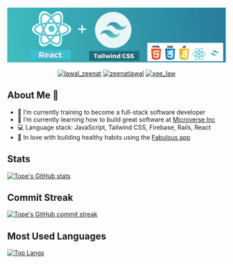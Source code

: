 

<p align="center">
  <img width="1100" height="auto" src="topeogunleye.png">
</p>

<p align="center">
  <a href="https://twitter.com/topeogunleye21" target="_blank"><img src="https://img.shields.io/badge/Twitter-1DA1F2.svg?&style=for-the-badge&logo=twitter&logoColor=white" alt="lawal_zeenat"></a>
   <a href="https://www.linkedin.com/in/ogunleye/" target="_blank"><img src="https://img.shields.io/badge/LinkedIn-%230077B5.svg?&style=for-the-badge&logo=linkedin&logoColor=white" alt="zeenatlawal"></a>
  <a href="https://www.instagram.com/tope.is.online/" target="_blank"><img src="https://img.shields.io/badge/Instagram-E4405F?style=for-the-badge&logo=instagram&logoColor=white" alt="xee_law"  /></a>
</p>

## About Me :man:

- 🔭 I’m currently training to become a full-stack software developer
- 🌱 I’m currently learning how to build great software at [Microverse Inc](https://github.com/microverseinc)
- :computer: Language stack: JavaScript, Tailwind CSS, Firebase, Rails, React
- 🌱 In love with building healthy habits using the [Fabulous app](https://thefabulous.co)


## Stats
[![Tope's GitHub stats](https://github-readme-stats.vercel.app/api?username=topeogunleye&show_icons=true&theme=tokyonight)](https://github.com/anuraghazra/github-readme-stats)

## Commit Streak
[![Tope's GitHub commit streak](https://github-readme-streak-stats.herokuapp.com/?user=topeogunleye&theme=tokyonight&fire=FFA500&ring=FFA500)](https://git.io/streak-stats)

## Most Used Languages
[![Top Langs](https://github-readme-stats.vercel.app/api/top-langs/?username=topeogunleye&layout=compact&theme=tokyonight)](https://github.com/anuraghazra/github-readme-stats)
